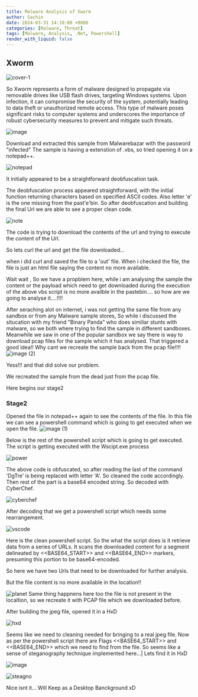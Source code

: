 ```yaml
---
title: Malware Analysis of Xworm
author: Sachin
date: 2024-03-31 14:10:00 +0800
categories: [Malware, Threat]
tags: [Malware, Analysis, .Net, Powershell]
render_with_liquid: false
---
```

## Xworm
![cover-1](https://github.com/sachinoliver/blog/assets/63084488/1a03948b-6266-439e-a7a8-a7fff9d6c65b)

So Xworm represents a form of malware designed to propagate via removable drives like USB flash drives, targeting Windows systems. Upon infection, it can compromise the security of the system, potentially leading to data theft or unauthorized remote access. This type of malware poses significant risks to computer systems and underscores the importance of robust cybersecurity measures to prevent and mitigate such threats.

![image](https://github.com/sachinoliver/blog/assets/63084488/794c625e-5481-4e8d-8854-477af1e97510)

Download and extracted this sample from Malwarebazar with the password "infected"
The sample is having a extenstion of .vbs, so tried opening it on a notepad++.

![notepad](https://github.com/sachinoliver/blog/assets/63084488/72f1f334-0195-4792-94fb-b3a54c266e6b)

It initially appeared to be a straightforward deobfuscation task.


The deobfuscation process appeared straightforward, with the initial function returning characters based on specified ASCII codes.
Also letter 'e' is the one missing from the past'e'bin. So after deobfuscation and building the final Url we are able to see a proper clean code.

![note](https://github.com/sachinoliver/blog/assets/63084488/673c51f3-2e7d-42f7-814d-fb2ad66c12aa)


The code is trying to download the contents of the url and trying to execute the content of the Url.

So lets curl the url and get the file downloaded...

when i did curl and saved the file to a 'out' file. When i checked the file, the file is just an html file saying the content  no more available.

Wait wait , So we have a propblem here, while i am analysing the sample the content or the payload which need to get downloaded during the execution of the above vbs script is no more availble in the pastebin.... so how are we going to analyse it....!!!!

After seraching alot on internet, i was not getting the same file from any sandbox or from any Malware sample stores, So while i discussed the situcation with my friend "Binary Panda" who does similiar stunts with malware, so we both where trying to find the sample in different sandboxes. Meanwhile we saw in one of the popular sandbox we say there is way to download pcap files for the sample which it has analysed. That triggered a good idea!! Why cant we recreate the sample back from the pcap file!!!!
![image (2)](https://github.com/sachinoliver/blog/assets/63084488/df7787f8-4001-4246-bc22-1992a08b4060)

Yess!!! and that did solve our problem.

We recreated the sample from the dead just from the pcap file.  

Here begins our stage2 
### Stage2
Opened the file in notepad++ again to see the contents of the file.
In this file we can see a powershell command which is going to get executed when we open the file. 
![image (1)](https://github.com/sachinoliver/blog/assets/63084488/db485d6e-2e2a-40d3-902f-0740f05bdb90)

Below is the rest of the powershell script which is going to get executed. The script is getting executed with the Wscipt.exe process

![power](https://github.com/sachinoliver/blog/assets/63084488/4f920486-14d6-4e6c-8fd3-f9a190a1d843)

The above code is obfuscated, so after reading the last of the command 'DgTre' is being replaced with letter 'A'. So cleaned the code accordingly. Then rest of the part is a base64 encoded string.
So decoded with CyberChef.

![cyberchef](https://github.com/sachinoliver/blog/assets/63084488/9b82b857-c80c-4cf4-b044-ed012c417cf7)


After decoding that we get a powershell script which needs some rearrangement.

![vscode](https://github.com/sachinoliver/blog/assets/63084488/f59fb93b-467c-4755-827e-fa6781a5b761)

Here is the clean powershell script.
So the what the script does is it retrieve data from a series of URLs. 
It scans the downloaded content for a segment delineated by <<BASE64_START>> and <<BASE64_END>> markers, presuming this portion to be base64-encoded. 

So here we have two Urls that need to be downloaded for further analysis.

But the file content is no more available in the location!!
 
![planet](https://github.com/sachinoliver/blog/assets/63084488/3d893871-23ad-4ffd-91e7-cb3db6e0a86b)
Same thing happnens here too the file is not present in the localtion, so we recreate it with PCAP file which we downloaded before.

After building the jpeg file, opened it in a HxD

![hxd](https://github.com/sachinoliver/blog/assets/63084488/4e97ec10-2ce1-4d6c-83c1-1a12f830fce2) 



Seems like we need to cleaning needed for bringing to a real jpeg file.
Now as per the powershell script there are Flags <<BASE64_START>> and <<BASE64_END>> which we need to find from the file.
So seems like a sense of steganography technique implemented here...|
Lets find it in HxD 


![image](https://github.com/sachinoliver/blog/assets/63084488/941fe0e4-fbbb-4e29-b650-a056b1138efb)


![steagno](https://github.com/sachinoliver/blog/assets/63084488/b6f6658c-c8fc-42aa-9792-67235a7da10c)


Nice isnt it...
Will Keep as a Desktop Banckground xD


